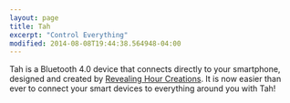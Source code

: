 ```yaml
---
layout: page
title: Tah
excerpt: "Control Everything"
modified: 2014-08-08T19:44:38.564948-04:00
---
```



Tah is a Bluetooth 4.0 device that connects directly to your smartphone, designed and created by [Revealing Hour Creations](http://revealinghour.in). It is now easier than ever to connect your smart devices to everything around you with Tah!


